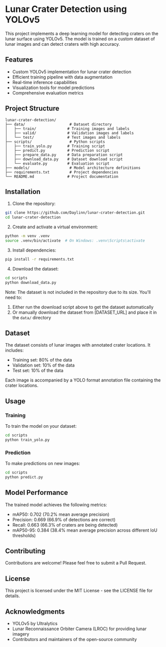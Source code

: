 # Lunar Crater Detection using YOLOv5

This project implements a deep learning model for detecting craters on the lunar surface using YOLOv5. The model is trained on a custom dataset of lunar images and can detect craters with high accuracy.

## Features

- Custom YOLOv5 implementation for lunar crater detection
- Efficient training pipeline with data augmentation
- Real-time inference capabilities
- Visualization tools for model predictions
- Comprehensive evaluation metrics

## Project Structure

```
lunar-crater-detection/
├── data/                    # Dataset directory
│   ├── train/              # Training images and labels
│   ├── valid/              # Validation images and labels
│   └── test/               # Test images and labels
├── scripts/                 # Python scripts
│   ├── train_yolo.py       # Training script
│   ├── predict.py          # Prediction script
│   ├── prepare_data.py     # Data preparation script
│   ├── download_data.py    # Dataset download script
│   └── evaluate.py         # Evaluation script
├── models/                  # Model architecture definitions
├── requirements.txt         # Project dependencies
└── README.md               # Project documentation
```

## Installation

1. Clone the repository:

```bash
git clone https://github.com/Daylinn/lunar-crater-detection.git
cd lunar-crater-detection
```

2. Create and activate a virtual environment:

```bash
python -m venv .venv
source .venv/bin/activate  # On Windows: .venv\Scripts\activate
```

3. Install dependencies:

```bash
pip install -r requirements.txt
```

4. Download the dataset:

```bash
cd scripts
python download_data.py
```

Note: The dataset is not included in the repository due to its size. You'll need to:

1. Either run the download script above to get the dataset automatically
2. Or manually download the dataset from [DATASET_URL] and place it in the `data/` directory

## Dataset

The dataset consists of lunar images with annotated crater locations. It includes:

- Training set: 80% of the data
- Validation set: 10% of the data
- Test set: 10% of the data

Each image is accompanied by a YOLO format annotation file containing the crater locations.

## Usage

### Training

To train the model on your dataset:

```bash
cd scripts
python train_yolo.py
```

### Prediction

To make predictions on new images:

```bash
cd scripts
python predict.py
```

## Model Performance

The trained model achieves the following metrics:

- mAP50: 0.702 (70.2% mean average precision)
- Precision: 0.669 (66.9% of detections are correct)
- Recall: 0.663 (66.3% of craters are being detected)
- mAP50-95: 0.384 (38.4% mean average precision across different IoU thresholds)

## Contributing

Contributions are welcome! Please feel free to submit a Pull Request.

## License

This project is licensed under the MIT License - see the LICENSE file for details.

## Acknowledgments

- YOLOv5 by Ultralytics
- Lunar Reconnaissance Orbiter Camera (LROC) for providing lunar imagery
- Contributors and maintainers of the open-source community
